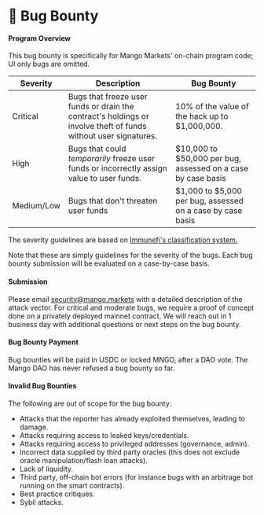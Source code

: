 # 🦋 Bug Bounty

#### Program Overview <a href="#r4-program-overview" id="r4-program-overview"></a>

This bug bounty is specifically for Mango Markets' on-chain program code; UI only bugs are omitted.

| **Severity** | **Description**                                                                                                 | **Bug Bounty**                                               |
| ------------ | --------------------------------------------------------------------------------------------------------------- | ------------------------------------------------------------ |
| Critical     | Bugs that freeze user funds or drain the contract's holdings or involve theft of funds without user signatures. | 10% of the value of the hack up to $1,000,000.               |
| High         | Bugs that could _temporarily_ freeze user funds or incorrectly assign value to user funds.                      | $10,000 to $50,000 per bug, assessed on a case by case basis |
| Medium/Low   | Bugs that don't threaten user funds                                                                             | $1,000 to $5,000 per bug, assessed on a case by case basis   |

The severity guidelines are based on [Immunefi's classification system.](https://immunefi.com/severity-updated/)﻿

Note that these are simply guidelines for the severity of the bugs. Each bug bounty submission will be evaluated on a case-by-case basis.

#### Submission <a href="#iq-submission" id="iq-submission"></a>

Please email [security@mango.markets](mailto:security@mango.markets) with a detailed description of the attack vector. For critical and moderate bugs, we require a proof of concept done on a privately deployed mainnet contract. We will reach out in 1 business day with additional questions or next steps on the bug bounty.

#### Bug Bounty Payment <a href="#zj-bug-bounty-payment" id="zj-bug-bounty-payment"></a>

Bug bounties will be paid in USDC or locked MNGO, after a DAO vote. The Mango DAO has never refused a bug bounty so far.

#### Invalid Bug Bounties <a href="#i-invalid-bug-bounties" id="i-invalid-bug-bounties"></a>

The following are out of scope for the bug bounty:

* Attacks that the reporter has already exploited themselves, leading to damage.
* Attacks requiring access to leaked keys/credentials.
* Attacks requiring access to privileged addresses (governance, admin).
* Incorrect data supplied by third party oracles (this does not exclude oracle manipulation/flash loan attacks).
* Lack of liquidity.
* Third party, off-chain bot errors (for instance bugs with an arbitrage bot running on the smart contracts).
* Best practice critiques.
* Sybil attacks.

